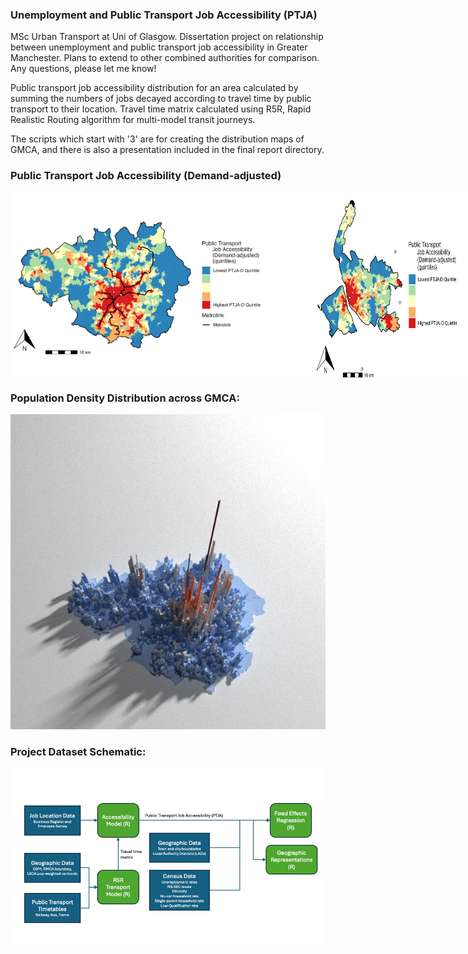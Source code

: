 ### Unemployment and Public Transport Job Accessibility (PTJA)
MSc Urban Transport at Uni of Glasgow. Dissertation project on relationship between unemployment and public transport job accessibility in Greater Manchester. Plans to extend to other combined authorities for comparison. Any questions, please let me know!

Public transport job accessibility distribution for an area calculated by summing the numbers of jobs decayed according to travel time by public transport to their location. Travel time matrix calculated using R5R, Rapid Realistic Routing algorithm for multi-model transit journeys.  

The scripts which start with '3' are for creating the distribution maps of GMCA, and there is also a presentation included in the final report directory. 

### Public Transport Job Accessibility (Demand-adjusted)
<div style="display: flex; flex-direction: row;">
  <img src="Greater_Manchester_Combined_Authority/Images/PTJA_D.jpeg" alt="PTJDA-D" width="400">
  <img src="Liverpool_City_Region/Images/PTJA_D.jpeg" alt="PTJDA-D" width="400">
</div>

### Population Density Distribution across GMCA:
![Pop_dens](Greater_Manchester_Combined_Authority/Images/Manch_Pop.png)

### Project Dataset Schematic:
![Datasets](Greater_Manchester_Combined_Authority/Images/Dataset_diagram.jpg)
